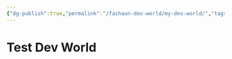 ```yaml
---
{"dg-publish":true,"permalink":"/fashaun-dev-world/my-dev-world/","tags":["gardenEntry"]}
---
```


# Test Dev World